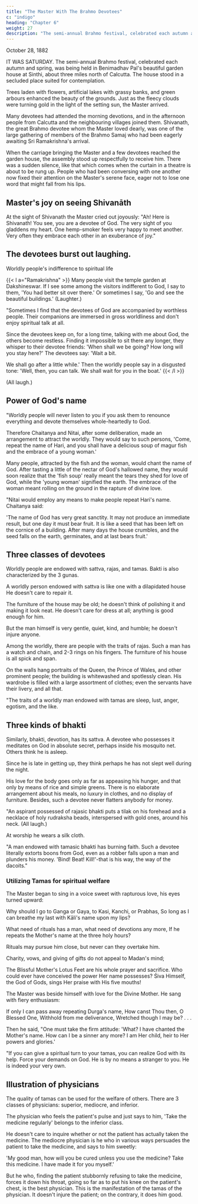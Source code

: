 ```yaml
---
title: "The Master With The Brahmo Devotees"
c: "indigo"
heading: "Chapter 6"
weight: 27
description: "The semi-annual Brahmo festival, celebrated each autumn and spring, was held in Benimadhav Pal's house at Sinthi"
---
```



October 28, 1882

IT WAS SATURDAY. The semi-annual Brahmo festival, celebrated each autumn and spring, was being held in Benimadhav Pal's beautiful garden house at Sinthi, about three
miles north of Calcutta. The house stood in a secluded place suited for contemplation.

Trees laden with flowers, artificial lakes with grassy banks, and green arbours enhanced
the beauty of the grounds. Just as the fleecy clouds were turning gold in the light of the
setting sun, the Master arrived.

Many devotees had attended the morning devotions, and in the afternoon people from Calcutta and the neighbouring villages joined them. Shivanath, the great Brahmo
devotee whom the Master loved dearly, was one of the large gathering of members of the Brahmo Samaj who had been eagerly awaiting Sri Ramakrishna's arrival.


When the carriage bringing the Master and a few devotees reached the garden house, the assembly stood up respectfully to receive him. There was a sudden silence, like that which comes when the curtain in a theatre is about to be rung up. People who had been conversing with one another now fixed their attention on the Master's serene face, eager not to lose one word that might fall from his lips.


## Master's joy on seeing Shivanāth

At the sight of Shivanath the Master cried out joyously: "Ah! Here is Shivanath! You see, you are a devotee of God. The very sight of you gladdens my heart. One hemp-smoker feels very happy to meet another. Very often they embrace each other in an exuberance of joy."


## The devotees burst out laughing.

Worldly people's indifference to spiritual life

{{< l a="Ramakrishna" >}}
Many people visit the temple garden at Dakshineswar. If I see some among the visitors indifferent to God, I say to them, 'You had better sit over there.' Or sometimes I say, 'Go and see the beautiful buildings.' (Laughter.)

"Sometimes I find that the devotees of God are accompanied by worthless people. Their companions are immersed in gross worldliness and don't enjoy spiritual talk at all.

Since the devotees keep on, for a long time, talking with me about God, the others become restless. Finding it impossible to sit there any longer, they whisper to their devotee friends: 'When shall we be going? How long will you stay here?' The devotees say: 'Wait
a bit. 

We shall go after a little while.' Then the worldly people say in a disgusted tone: 'Well, then, you can talk. We shall wait for you in the boat.' 
{{< /l >}}

(All laugh.)

## Power of God's name 


"Worldly people will never listen to you if you ask them to renounce everything and
devote themselves whole-heartedly to God. 

Therefore Chaitanya and Nitai, after some deliberation, made an arrangement to attract the worldly. They would say to such
persons, 'Come, repeat the name of Hari, and you shall have a delicious soup of magur
fish and the embrace of a young woman.' 

Many people, attracted by the fish and the woman, would chant the name of God. After tasting a little of the nectar of God's
hallowed name, they would soon realize that the 'fish soup' really meant the tears they
shed for love of God, while the 'young woman' signified the earth. The embrace of the
woman meant rolling on the ground in the rapture of divine love.

"Nitai would employ any means to make people repeat Hari's name. Chaitanya said:

'The name of God has very great sanctity. It may not produce an immediate result, but one day it must bear fruit. It is like a seed that has been left on the cornice of a
building. After many days the house crumbles, and the seed falls on the earth, germinates, and at last bears fruit.'


## Three classes of devotees

Worldly people are endowed with sattva, rajas, and tamas. Bakti is also characterized by the 3 gunas.

A worldly person endowed with sattva is like one with  a dilapidated house He doesn't care to repair it.

 <!-- The worship hall may be strewn with pigeon droppings and the courtyard covered with moss, but he pays no attention to these things. -->

The furniture of the house may be old; he doesn't think of polishing it and making it look neat. He doesn't care for dress at all; anything is good enough for him.

But the man himself is very gentle, quiet, kind, and humble; he doesn't injure anyone.

Among the worldly, there are people with the traits of rajas. Such a man has a watch and chain, and 2-3 rings on his fingers. The furniture of his house is all spick and span.

On the walls hang portraits of the Queen, the Prince of Wales, and other prominent people; the building is whitewashed and spotlessly clean. His wardrobe is filled with a large assortment of clothes; even the servants have their livery, and all that.

"The traits of a worldly man endowed with tamas are sleep, lust, anger, egotism, and the like.


## Three kinds of bhakti

Similarly, bhakti, devotion, has its sattva. A devotee who possesses it meditates on God in absolute secret, perhaps inside his mosquito net. Others think he is asleep.

Since he is late in getting up, they think perhaps he has not slept well during the night. 

His love for the body goes only as far as appeasing his hunger, and that only by means of rice and simple greens. There is no elaborate arrangement about his meals, no luxury in clothes, and no display of furniture. Besides, such a devotee never flatters anybody for money.

"An aspirant possessed of rajasic bhakti puts a tilak on his forehead and a necklace of holy rudraksha beads, interspersed with gold ones, around his neck. (All laugh.) 

At worship he wears a silk cloth.

"A man endowed with tamasic bhakti has burning faith. Such a devotee literally extorts
boons from God, even as a robber falls upon a man and plunders his money. 'Bind!
Beat! Kill!'-that is his way, the way of the dacoits."


### Utilizing Tamas for spiritual welfare

The Master began to sing in a voice sweet with rapturous love, his eyes turned upward:


Why should I go to Ganga or Gaya, to Kasi, Kanchi, or Prabhas,
So long as I can breathe my last with Kāli's name upon my
lips?

What need of rituals has a man, what need of devotions any more,
If he repeats the Mother's name at the three holy hours? 

Rituals may pursue him close, but never can they overtake him.

Charity, vows, and giving of gifts do not appeal to Madan's mind;

The Blissful Mother's Lotus Feet are his whole prayer and
sacrifice.
Who could ever have conceived the power Her name
possesses?
Śiva Himself, the God of Gods, sings Her praise with His five
mouths!

The Master was beside himself with love for the Divine Mother. He sang with fiery enthusiasm:

If only I can pass away repeating Durga's name, 
How canst Thou then, O Blessed One,
Withhold from me deliverance,
Wretched though I may be? . . .

Then he said, "One must take the firm attitude: 'What? I have chanted the Mother's
name. How can I be a sinner any more? I am Her child, heir to Her powers and glories.'

"If you can give a spiritual turn to your tamas, you can realize God with its help. Force
your demands on God. He is by no means a stranger to you. He is indeed your very
own.


## Illustration of physicians

The quality of tamas can be used for the welfare of others. There are 3 classes of physicians: superior, mediocre, and inferior. 

The physician who feels the patient's pulse and just says to him, 'Take the medicine regularly' belongs to the inferior class. 

He doesn't care to inquire whether or not the patient has actually taken the medicine. The mediocre physician is he who in various ways persuades the patient to take the medicine, and says to him sweetly: 

'My good man, how will you be cured unless you use the medicine? Take this medicine. I have made it for you myself.' 


But he who, finding the patient stubbornly refusing to take the medicine, forces it down his throat, going so far as to put his knee on the patient's chest, is the best physician. This is the manifestation of the tamas of the physician. It doesn't injure the patient; on the contrary, it does him good.
